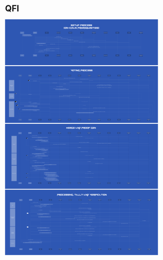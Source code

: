 

# QFI


![QFI set up diagram](assets/QFI-setup.png?raw=true "Setup")
![QFI voting diagram](assets/QFI-voting.png?raw=true "Voting")
![QFI merge and proof gen diagram](assets/QFI-Proofgen.png?raw=true "Merge and Proof Gen")
![QFI processing, tally and verification diagram](assets/QFI-Tally.png?raw=true "Processing, Tally and Verification")